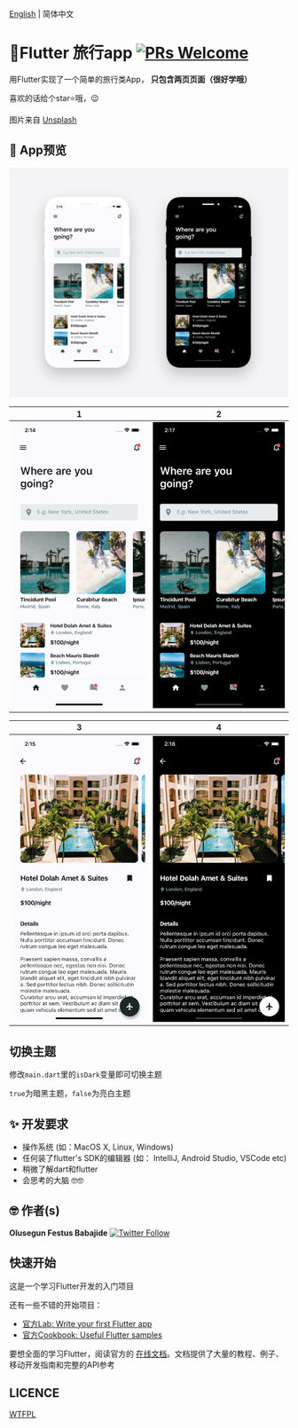 [English](./README.md) | 简体中文
# 🛫Flutter 旅行app [![PRs Welcome](https://img.shields.io/badge/PRs-welcome-brightgreen.svg?style=flat-square)](http://makeapullrequest.com)

用Flutter实现了一个简单的旅行类App，
**只包含两页页面（很好学哦）**

喜欢的话给个star⭐哦，😉


图片来自 [Unsplash](https://unsplash.com)
## 📸 App预览

<img src="ss/1.png"/>

| 1 | 2|
|------|-------|
|<img src="ss/2.png" width="400">|<img src="ss/3.png" width="400">|

| 3 | 4|
|------|-------|
|<img src="ss/4.png" width="400">|<img src="ss/5.png" width="400">|


## 切换主题
修改`main.dart`里的`isDark`变量即可切换主题

`true`为暗黑主题，`false`为亮白主题

## ✨ 开发要求
* 操作系统 (如：MacOS X, Linux, Windows)
* 任何装了flutter's SDK的编辑器 (如： IntelliJ, Android Studio, VSCode etc)
* 稍微了解dart和flutter
* 会思考的大脑 🤓🤓

## 🤓 作者(s)
**Olusegun Festus Babajide** [![Twitter Follow](https://img.shields.io/twitter/follow/iamjideguru.svg?style=social)](https://twitter.com/iamjideguru)


## 快速开始

这是一个学习Flutter开发的入门项目

还有一些不错的开始项目：

- [官方Lab: Write your first Flutter app](https://flutter.io/docs/get-started/codelab)
- [官方Cookbook: Useful Flutter samples](https://flutter.io/docs/cookbook)

要想全面的学习Flutter，阅读官方的
[在线文档](https://flutter.io/docs)。文档提供了大量的教程、例子、移动开发指南和完整的API参考


## LICENCE
[WTFPL](http://www.wtfpl.net/about/)

